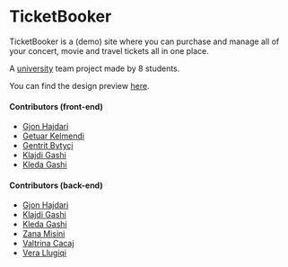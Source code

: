# TicketBooker
TicketBooker is a (demo) site where you can purchase and manage all of your concert, movie and travel tickets all in one place.

A [university](https://fiek.uni-pr.edu) team project made by 8 students.

You can find the design preview [here](https://app.evrybo.com/share/project/40404/558204/lvy1cigVDxtclJiUQkN0](https://www.figma.com/community/file/1238807118241753680)).

#### Contributors (front-end)
- [Gjon Hajdari](https://github.com/GjonHajdari)
- [Getuar Kelmendi](https://github.com/getuarkelmendi)
- [Gentrit Bytyçi](https://github.com/Genti1Bytyci)
- [Klajdi Gashi](https://github.com/KlajdiGashi)
- [Kleda Gashi](https://github.com/kledagashi)

#### Contributors (back-end)
- [Gjon Hajdari](https://github.com/GjonHajdari)
- [Klajdi Gashi](https://github.com/KlajdiGashi)
- [Kleda Gashi](https://github.com/kledagashi)
- [Zana Misini](https://github.com/ZanaMisini)
- [Valtrina Cacaj](https://github.com/ValtrinaCacaj)
- [Vera Llugiqi](https://github.com/VeraLlugiqi)
